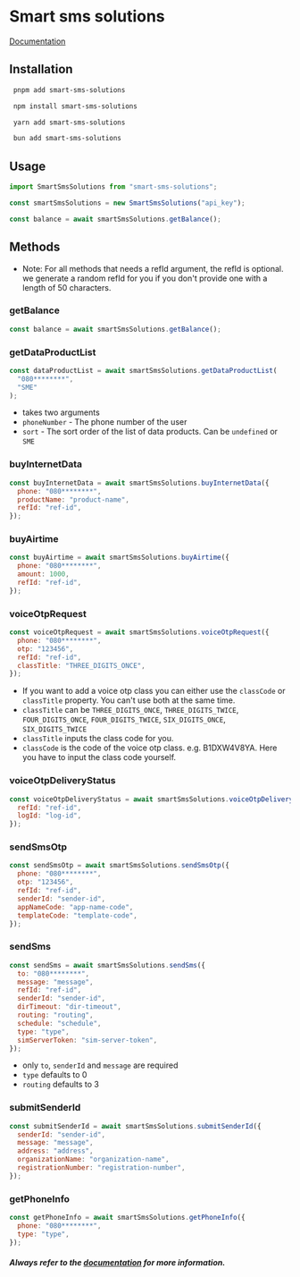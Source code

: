 # Smart sms solutions

[Documentation](https://developer.smartsmssolutions.com/)

## Installation

```bash
 pnpm add smart-sms-solutions
```

```bash
 npm install smart-sms-solutions
```

```bash
 yarn add smart-sms-solutions
```

```bash
 bun add smart-sms-solutions
```

## Usage

```js
import SmartSmsSolutions from "smart-sms-solutions";

const smartSmsSolutions = new SmartSmsSolutions("api_key");

const balance = await smartSmsSolutions.getBalance();
```

## Methods

- Note: For all methods that needs a refId argument, the refId is optional. we generate a random refId for you if you don't provide one with a length of 50 characters.

### getBalance

```js
const balance = await smartSmsSolutions.getBalance();
```

### getDataProductList

```js
const dataProductList = await smartSmsSolutions.getDataProductList(
  "080********",
  "SME"
);
```

- takes two arguments
- `phoneNumber` - The phone number of the user
- `sort` - The sort order of the list of data products. Can be `undefined` or `SME`

### buyInternetData

```js
const buyInternetData = await smartSmsSolutions.buyInternetData({
  phone: "080********",
  productName: "product-name",
  refId: "ref-id",
});
```

### buyAirtime

```js
const buyAirtime = await smartSmsSolutions.buyAirtime({
  phone: "080********",
  amount: 1000,
  refId: "ref-id",
});
```

### voiceOtpRequest

```js
const voiceOtpRequest = await smartSmsSolutions.voiceOtpRequest({
  phone: "080********",
  otp: "123456",
  refId: "ref-id",
  classTitle: "THREE_DIGITS_ONCE",
});
```

- If you want to add a voice otp class you can either use the `classCode` or `classTitle` property. You can't use both at the same time.
- `classTitle` can be `THREE_DIGITS_ONCE`, `THREE_DIGITS_TWICE`, `FOUR_DIGITS_ONCE`, `FOUR_DIGITS_TWICE`, `SIX_DIGITS_ONCE`, `SIX_DIGITS_TWICE`
- `classTitle` inputs the class code for you.
- `classCode` is the code of the voice otp class. e.g. B1DXW4V8YA. Here you have to input the class code yourself.

### voiceOtpDeliveryStatus

```js
const voiceOtpDeliveryStatus = await smartSmsSolutions.voiceOtpDeliveryStatus({
  refId: "ref-id",
  logId: "log-id",
});
```

### sendSmsOtp

```js
const sendSmsOtp = await smartSmsSolutions.sendSmsOtp({
  phone: "080********",
  otp: "123456",
  refId: "ref-id",
  senderId: "sender-id",
  appNameCode: "app-name-code",
  templateCode: "template-code",
});
```

### sendSms

```js
const sendSms = await smartSmsSolutions.sendSms({
  to: "080********",
  message: "message",
  refId: "ref-id",
  senderId: "sender-id",
  dirTimeout: "dir-timeout",
  routing: "routing",
  schedule: "schedule",
  type: "type",
  simServerToken: "sim-server-token",
});
```

- only `to`, `senderId` and `message` are required
- `type` defaults to 0
- `routing` defaults to 3

### submitSenderId

```js
const submitSenderId = await smartSmsSolutions.submitSenderId({
  senderId: "sender-id",
  message: "message",
  address: "address",
  organizationName: "organization-name",
  registrationNumber: "registration-number",
});
```

### getPhoneInfo

```js
const getPhoneInfo = await smartSmsSolutions.getPhoneInfo({
  phone: "080********",
  type: "type",
});
```

##### Always refer to the [documentation](https://developer.smartsmssolutions.com/) for more information.
